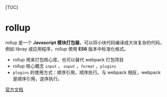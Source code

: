 [TOC]

# rollup

rollup 是一个 **Javascript 模块打包器**，可以将小块代码编译成大块复杂的代码，例如 libray 或应用程序，rollup 使用 **ES6** 版本中标准化格式。

+ rollup 用来打包核心库，也可以替代 webpack 打包项目
+ rollup 核心概念 `input` ， `ouput` ，`format` ，`plugins`
+ `plugins` 的使用方式：顺序引用，顺序执行。与 webpack 相反，webpack 是顺序引用，逆序执行。



[官方文档](https://www.rollupjs.com/)